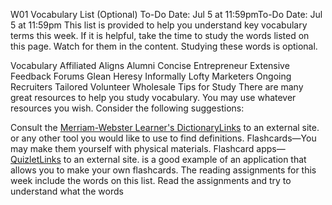 W01 Vocabulary List (Optional)
To-Do Date: Jul 5 at 11:59pmTo-Do Date: Jul 5 at 11:59pm
This list is provided to help you understand key vocabulary terms this week. If it is helpful, take the time to study the words listed on this page. Watch for them in the content. Studying these words is optional.

Vocabulary
Affiliated
Aligns
Alumni
Concise
Entrepreneur
Extensive
Feedback
Forums
Glean
Heresy
Informally
Lofty
Marketers
Ongoing
Recruiters
Tailored
Volunteer
Wholesale
Tips for Study
There are many great resources to help you study vocabulary. You may use whatever resources you wish. Consider the following suggestions:

Consult the [Merriam-Webster Learner's DictionaryLinks](http://learnersdictionary.com/) to an external site. or any other tool you would like to use to find definitions.
Flashcards—You may make them yourself with physical materials.
Flashcard apps—[QuizletLinks](https://quizlet.com/) to an external site. is a good example of an application that allows you to make your own flashcards.
The reading assignments for this week include the words on this list. Read the assignments and try to understand what the words